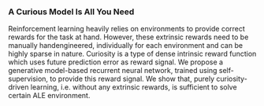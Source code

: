 ### A Curious Model Is All You Need

Reinforcement learning heavily relies on environments to provide correct rewards for the task at hand. However, these extrinsic rewards need to be manually handengineered, individually for each environment and can be highly sparse in nature. Curiosity is a type of dense intrinsic reward function which uses future prediction error as reward signal. We propose a generative model-based recurrent neural network, trained using self-supervision, to provide this reward signal. We show that, purely curiosity-driven learning, i.e. without any extrinsic rewards, is sufficient to solve certain ALE environment.

